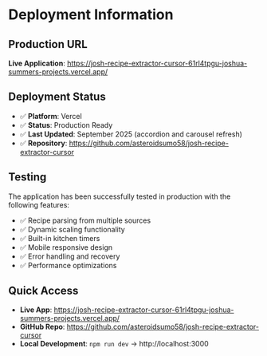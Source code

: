 # Deployment Information

## Production URL
**Live Application**: https://josh-recipe-extractor-cursor-61rl4tpgu-joshua-summers-projects.vercel.app/

## Deployment Status
- ✅ **Platform**: Vercel
- ✅ **Status**: Production Ready
- ✅ **Last Updated**: September 2025 (accordion and carousel refresh)
- ✅ **Repository**: https://github.com/asteroidsumo58/josh-recipe-extractor-cursor

## Testing
The application has been successfully tested in production with the following features:
- ✅ Recipe parsing from multiple sources
- ✅ Dynamic scaling functionality
- ✅ Built-in kitchen timers
- ✅ Mobile responsive design
- ✅ Error handling and recovery
- ✅ Performance optimizations

## Quick Access
- **Live App**: https://josh-recipe-extractor-cursor-61rl4tpgu-joshua-summers-projects.vercel.app/
- **GitHub Repo**: https://github.com/asteroidsumo58/josh-recipe-extractor-cursor
- **Local Development**: `npm run dev` → http://localhost:3000
